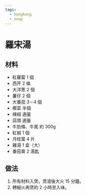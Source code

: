 ```yaml
---
tags:
  - hongkong
  - soup
---
```


# 羅宋湯

## 材料
- 紅蘿蔔 1 個
- 西芹 2 條
- 大洋蔥 2 個
- 薯仔 2 個
- 大番茄 3－4 個
- 椰菜 半個
- 辣椒 適量
- 蒜頭 適量
- 牛肋條、牛尾 約 300g
- 紅椒 1 個
- 月桂葉 4 片
- 雞湯 1 盒（大）
- 番茄膏 2 湯匙

## 做法
1. 所有材料入煲，煲滾後大火 15 分鐘。
2. 轉細火再煲約 2 小時至入味。
